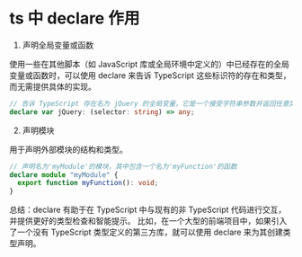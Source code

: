 # ts 中 declare 作用

1. 声明全局变量或函数

使用一些在其他脚本（如 JavaScript 库或全局环境中定义的）中已经存在的全局变量或函数时，可以使用 declare 来告诉 TypeScript 这些标识符的存在和类型，而无需提供具体的实现。

```ts
// 告诉 TypeScript 存在名为 jQuery 的全局变量，它是一个接受字符串参数并返回任意类型的函数
declare var jQuery: (selector: string) => any;
```

2. 声明模块

用于声明外部模块的结构和类型。

```ts
// 声明名为'myModule'的模块，其中包含一个名为'myFunction'的函数
declare module "myModule" {
  export function myFunction(): void;
}
```

总结：declare 有助于在 TypeScript 中与现有的非 TypeScript 代码进行交互，并提供更好的类型检查和智能提示。 比如，在一个大型的前端项目中，如果引入了一个没有 TypeScript 类型定义的第三方库，就可以使用 declare 来为其创建类型声明。
